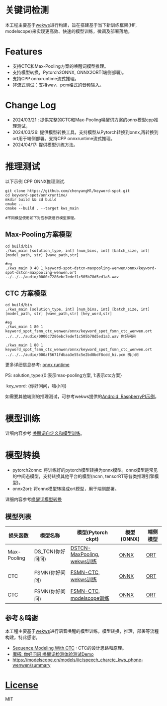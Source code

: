 # 关键词检测

本工程主要基于[wekws](https://github.com/wenet-e2e/wekws/tree/main)进行构建，旨在搭建基于当下新训练框架(HF, modelscope)来实现更高效、快速的模型训练，微调及部署落地。



# Features

- 支持CTC和Max-Pooling方案的唤醒词模型推理。
- 支持模型转换，Pytorch2ONNX,  ONNX2ORT(端侧部署)。
- 支持CPP onnxruntime流式推理。
- 非流式测试：支持wav、pcm格式的音频输入。



# Change Log

- 2024/03/21 : 提供完整的CTC和Max-Pooling唤醒词方案的onnx模型cpp推理测试。
- 2024/03/26:  提供模型转换工具，支持模型从Pytorch转换到onnx,再转换到ort用于端侧部署。支持CPP onnxruntime流式推理。
- 2024/04/17:  提供模型训练方法。





# 推理测试

以下示例 CPP  ONNX推理测试.

```shell
git clone https://github.com/chenyangMl/keyword-spot.git
cd keyword-spot/onnxruntime/
mkdir build && cd build 
cmake .. 
cmake --build . --target kws_main  

#不同模型使用如下对应参数进行模型推理。
```



## Max-Pooling方案模型

```
cd build/bin
./kws_main [solution_type, int] [num_bins, int] [batch_size, int] [model_path, str] [wave_path,str]

#eg
./kws_main 0 40 1 keyword-spot-dstcn-maxpooling-wenwen/onnx/keyword-spot-dstcn-maxpooling-wenwen.ort ../../../audio/0000c7286ebc7edef1c505b78d5ed1a3.wav
```



## CTC 方案模型

```
cd build/bin
./kws_main [solution_type, int] [num_bins, int] [batch_size, int] [model_path, str] [wave_path,str] [key_word,str]

#eg
./kws_main 1 80 1 keyword_spot_fsmn_ctc_wenwen/onnx/keyword_spot_fsmn_ctc_wenwen.ort ../../../audio/0000c7286ebc7edef1c505b78d5ed1a3.wav 你好问问

./kws_main 1 80 1 keyword_spot_fsmn_ctc_wenwen/onnx/keyword_spot_fsmn_ctc_wenwen.ort ../../../audio/000af5671fdbaa3e55c5e2bd0bdf8cdd_hi.pcm 嗨小问
```

更多详细信息参考: [onnx runtime](onnxruntime/README.md)

PS: solution_type:{0:表示max-pooling方案, 1:表示ctc方案}

​     key_word: {你好问问，嗨小问}



如需要其他端测的推理测试，可参考wekws提供的[Android, RaspberryPI示例](https://github.com/wenet-e2e/wekws/tree/main/runtime)。



# 模型训练

详细内容参考 [唤醒词自定义和模型训练](docs/model_train.md)。





# 模型转换

- pytorch2onnx: 将训练好的pytorch模型转换为onnx模型。onnx模型是常见的中间态模型，支持转换其他平台的模型(ncnn, tensorRT等各类推理引擎模型)。
- onnx2ort: 将onnx模型转换成ort模型，用于端侧部署。

详细内容参考[唤醒词模型转换](docs/model_convert.md)





## 模型列表

| 损失函数    | 模型名称         | 模型(Pytorch ckpt)                                           | 模型(ONNX)                                                   | 端侧模型                                                     |
| ----------- | ---------------- | ------------------------------------------------------------ | ------------------------------------------------------------ | ------------------------------------------------------------ |
| Max-Pooling | DS_TCN(你好问问) | [DSTCN-MaxPooling, wekws训练](https://modelscope.cn/models/daydream-factory/keyword-spot-dstcn-maxpooling-wenwen/summary) | [ONNX](https://modelscope.cn/models/daydream-factory/keyword-spot-dstcn-maxpooling-wenwen/files) | [ORT](https://modelscope.cn/models/daydream-factory/keyword-spot-dstcn-maxpooling-wenwen/files) |
|             |                  |                                                              |                                                              |                                                              |
| CTC         | FSMN(你好问问)   | [FSMN-CTC, wekws训练](https://modelscope.cn/models/daydream-factory/keyword-spot-fsmn-ctc-wenwen/summary) | [ONNX](https://modelscope.cn/models/daydream-factory/keyword-spot-fsmn-ctc-wenwen/files) | [ORT](https://modelscope.cn/models/daydream-factory/keyword-spot-fsmn-ctc-wenwen/files) |
|             |                  |                                                              |                                                              |                                                              |
| CTC         | FSMN(你好问问)   | [FSMN-CTC, modelscope训练](https://modelscope.cn/models/daydream-factory/keyword-spot-fsmn-ctc-nihaowenwen/summary) | [ONNX](https://modelscope.cn/models/daydream-factory/keyword-spot-fsmn-ctc-nihaowenwen/files) | [ORT](https://modelscope.cn/models/daydream-factory/keyword-spot-fsmn-ctc-nihaowenwen/files) |







## 参考＆鸣谢

  本工程主要基于[wekws](https://github.com/wenet-e2e/wekws/tree/main)进行语音唤醒的模型训练，模型转换，推理，部署等流程构建，特此感谢。

- [Sequence Modeling With CTC](https://distill.pub/2017/ctc/)  : CTC的设计思路和原理。
- [魔搭: 你好问问 唤醒词检测体验测试Demo](https://modelscope.cn/studios/thuduj12/KWS_Nihao_Xiaojing/summary)
- https://modelscope.cn/models/iic/speech_charctc_kws_phone-wenwen/summary



# [License](./LICENSE)

MIT